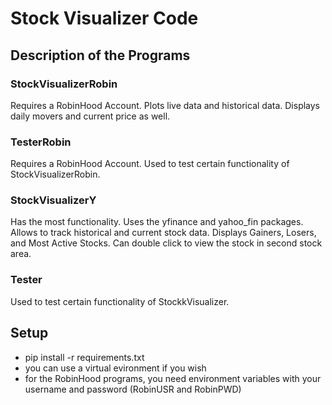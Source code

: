 # Stock Visualizer Code
## Description of the Programs
### StockVisualizerRobin
Requires a RobinHood Account.
Plots live data and historical data. Displays daily movers and current price as well.
### TesterRobin
Requires a RobinHood Account.
Used to test certain functionality of StockVisualizerRobin.
### StockVisualizerY
Has the most functionality. Uses the yfinance and yahoo_fin packages. Allows to track historical and current stock data.
Displays Gainers, Losers, and Most Active Stocks. Can double click to view the stock in second stock area.
### Tester
Used to test certain functionality of StockkVisualizer.

## Setup
* pip install -r requirements.txt
* you can use a virtual evironment if you wish
* for the RobinHood programs, you need environment variables with your username and password (RobinUSR and RobinPWD)
